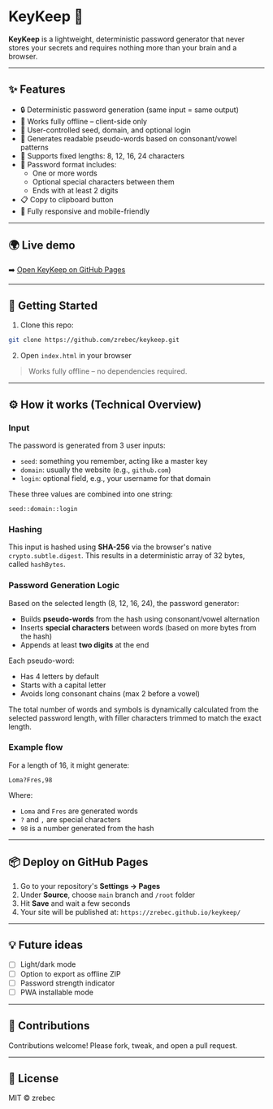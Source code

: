 # KeyKeep 🔐

**KeyKeep** is a lightweight, deterministic password generator that never stores your secrets and requires nothing more than your brain and a browser.

---

## ✨ Features

- 🔒 Deterministic password generation (same input = same output)
- 🧠 Works fully offline – client-side only
- 🧩 User-controlled seed, domain, and optional login
- 🧠 Generates readable pseudo-words based on consonant/vowel patterns
- 📏 Supports fixed lengths: 8, 12, 16, 24 characters
- 🔐 Password format includes:
  - One or more words
  - Optional special characters between them
  - Ends with at least 2 digits
- 📋 Copy to clipboard button
- 📱 Fully responsive and mobile-friendly

---

## 🌍 Live demo

➡️ [Open KeyKeep on GitHub Pages](https://zrebec.github.io/keykeep/)

---

## 🚀 Getting Started

1. Clone this repo:

```bash
git clone https://github.com/zrebec/keykeep.git
```

2. Open `index.html` in your browser

> Works fully offline – no dependencies required.

---

## ⚙️ How it works (Technical Overview)

### Input

The password is generated from 3 user inputs:

- `seed`: something you remember, acting like a master key
- `domain`: usually the website (e.g., `github.com`)
- `login`: optional field, e.g., your username for that domain

These three values are combined into one string:

```
seed::domain::login
```

### Hashing

This input is hashed using **SHA-256** via the browser's native `crypto.subtle.digest`. This results in a deterministic array of 32 bytes, called `hashBytes`.

### Password Generation Logic

Based on the selected length (8, 12, 16, 24), the password generator:

- Builds **pseudo-words** from the hash using consonant/vowel alternation
- Inserts **special characters** between words (based on more bytes from the hash)
- Appends at least **two digits** at the end

Each pseudo-word:

- Has 4 letters by default
- Starts with a capital letter
- Avoids long consonant chains (max 2 before a vowel)

The total number of words and symbols is dynamically calculated from the selected password length, with filler characters trimmed to match the exact length.

### Example flow

For a length of 16, it might generate:

```
Loma?Fres,98
```

Where:

- `Loma` and `Fres` are generated words
- `?` and `,` are special characters
- `98` is a number generated from the hash

---

## 📦 Deploy on GitHub Pages

1. Go to your repository's **Settings → Pages**
2. Under **Source**, choose `main` branch and `/root` folder
3. Hit **Save** and wait a few seconds
4. Your site will be published at:
   `https://zrebec.github.io/keykeep/`

---

## 💡 Future ideas

- [ ] Light/dark mode
- [ ] Option to export as offline ZIP
- [ ] Password strength indicator
- [ ] PWA installable mode

---

## 🤝 Contributions

Contributions welcome! Please fork, tweak, and open a pull request.

---

## 📜 License

MIT © zrebec
